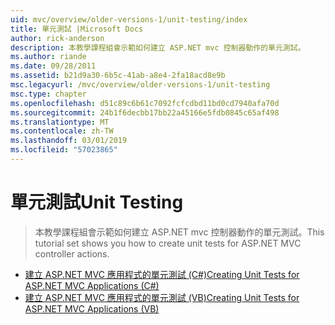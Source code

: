 ```yaml
---
uid: mvc/overview/older-versions-1/unit-testing/index
title: 單元測試 |Microsoft Docs
author: rick-anderson
description: 本教學課程組會示範如何建立 ASP.NET mvc 控制器動作的單元測試。
ms.author: riande
ms.date: 09/28/2011
ms.assetid: b21d9a30-6b5c-41ab-a8e4-2fa18acd8e9b
msc.legacyurl: /mvc/overview/older-versions-1/unit-testing
msc.type: chapter
ms.openlocfilehash: d51c89c6b61c7092fcfcdbd11bd0cd7940afa70d
ms.sourcegitcommit: 24b1f6decbb17bb22a45166e5fdb0845c65af498
ms.translationtype: MT
ms.contentlocale: zh-TW
ms.lasthandoff: 03/01/2019
ms.locfileid: "57023865"
---
```

<a name="unit-testing"></a><span data-ttu-id="44830-103">單元測試</span><span class="sxs-lookup"><span data-stu-id="44830-103">Unit Testing</span></span>
====================
> <span data-ttu-id="44830-104">本教學課程組會示範如何建立 ASP.NET mvc 控制器動作的單元測試。</span><span class="sxs-lookup"><span data-stu-id="44830-104">This tutorial set shows you how to create unit tests for ASP.NET MVC controller actions.</span></span>


- [<span data-ttu-id="44830-105">建立 ASP.NET MVC 應用程式的單元測試 (C#)</span><span class="sxs-lookup"><span data-stu-id="44830-105">Creating Unit Tests for ASP.NET MVC Applications (C#)</span></span>](creating-unit-tests-for-asp-net-mvc-applications-cs.md)
- [<span data-ttu-id="44830-106">建立 ASP.NET MVC 應用程式的單元測試 (VB)</span><span class="sxs-lookup"><span data-stu-id="44830-106">Creating Unit Tests for ASP.NET MVC Applications (VB)</span></span>](creating-unit-tests-for-asp-net-mvc-applications-vb.md)
